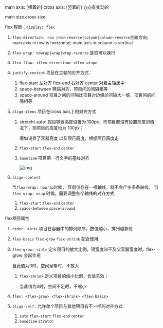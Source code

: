 main axis: [横着的] 	cross axis: [竖着的]  方向有变动的

main size					cross size

flex 容器：`display: flex`

1. `flex-direction: row |row-reverse|column|column-reverse`主轴方向; main axis in row is horizontal; main axis in column is vertical

2. `flex-wrap: nowrap|wrap|wrap-reverse` 是否可以换行

3. `flex-flow: <flex-direction> <flex-wrap>`

4. `justify-content` 项目在主轴的对齐方式：

   1. flex-start 左对齐    flex-end 右对齐    center 对着主轴居中
   2. space-between 两端对齐，项目间的间隔相等
   3. space-around 项目之间的间隔比项目对边缘的间隔大一倍，项目间的间隔相等

5. `align-items` 项目在cross axis上的对齐方式

   1. stretch/ auto: 假设容器高度设置为 100px，而项目都没有设置高度的情况下，则项目的高度也为 100px；

      假如设置了容器高度 以及项目高度，根据项目高度走

   2. `flex-start` `flex-end` `center`

   3. `baseline` 项目第一行文字的基线对齐

      ![img](https://pic3.zhimg.com/80/v2-abf7ac4776302ad078986f7cd0dddaee_1440w.jpg)

6. `align-content` 

   当`flex-wrap: nowrap`时候， 容器仅存在一根轴线，就不会产生多条轴线。
   当`flex-wrap: wrap` 时候，需要调整各个轴线的对齐方式

   1. `flex-start` `flex-end` `center`
   2. `space-between`   `space-around`

flex项目属性

1. `order：<int>` 项目在容器中的排列顺序，数值越小，排列越靠前

2. `flex-basis` `flex-grow` `flex-shrink` 配合使用;

3. `flex-grow: <int>` 定义项目的放大比例。项宽度和不及父容器宽度时，flex-grow 会起作用

   当此值为0时，空间足够时，不放大

   1. `flex-shrink` 定义项目的缩小比例，负值无效；

      当此值为0时，空间不足时，不缩小

4. `flex: <flex-grow> <flex-shrink> <flex-basis>`

5. `align-self:` 允许单个项目与其他项目有不一样的对齐方式

   1. `auto` `flex-start` `flex-end` `center`
   2. `baseline` `stretch`